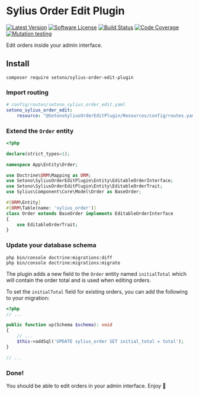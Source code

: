 # Sylius Order Edit Plugin

[![Latest Version][ico-version]][link-packagist]
[![Software License][ico-license]](LICENSE)
[![Build Status][ico-github-actions]][link-github-actions]
[![Code Coverage][ico-code-coverage]][link-code-coverage]
[![Mutation testing][ico-infection]][link-infection]

Edit orders inside your admin interface.

## Install

```shell
composer require setono/sylius-order-edit-plugin
```

### Import routing

```yaml
# config/routes/setono_sylius_order_edit.yaml
setono_sylius_order_edit:
    resource: "@SetonoSyliusOrderEditPlugin/Resources/config/routes.yaml"
```

### Extend the `Order` entity

```php
<?php

declare(strict_types=1);

namespace App\Entity\Order;

use Doctrine\ORM\Mapping as ORM;
use Setono\SyliusOrderEditPlugin\Entity\EditableOrderInterface;
use Setono\SyliusOrderEditPlugin\Entity\EditableOrderTrait;
use Sylius\Component\Core\Model\Order as BaseOrder;

#[ORM\Entity]
#[ORM\Table(name: 'sylius_order')]
class Order extends BaseOrder implements EditableOrderInterface
{
    use EditableOrderTrait;
}
```

### Update your database schema

```shell
php bin/console doctrine:migrations:diff
php bin/console doctrine:migrations:migrate
```

The plugin adds a new field to the `Order` entity named `initialTotal` which will contain the order total and is used when editing orders.

To set the `initialTotal` field for existing orders, you can add the following to your migration:

```php
<?php
// ...

public function up(Schema $schema): void
{
    // ...
    $this->addSql('UPDATE sylius_order SET initial_total = total');
}

// ...
```

### Done!

You should be able to edit orders in your admin interface. Enjoy :tada:

[ico-version]: https://poser.pugx.org/setono/sylius-order-edit-plugin/v/stable
[ico-license]: https://poser.pugx.org/setono/sylius-order-edit-plugin/license
[ico-github-actions]: https://github.com/Setono/sylius-order-edit-plugin/workflows/build/badge.svg
[ico-code-coverage]: https://codecov.io/gh/Setono/sylius-order-edit-plugin/graph/badge.svg
[ico-infection]: https://img.shields.io/endpoint?style=flat&url=https%3A%2F%2Fbadge-api.stryker-mutator.io%2Fgithub.com%2FSetono%2Fsylius-order-edit-plugin%2Fmaster

[link-packagist]: https://packagist.org/packages/setono/sylius-order-edit-plugin
[link-github-actions]: https://github.com/Setono/sylius-order-edit-plugin/actions
[link-code-coverage]: https://codecov.io/gh/Setono/sylius-order-edit-plugin
[link-infection]: https://dashboard.stryker-mutator.io/reports/github.com/Setono/sylius-order-edit-plugin/master
